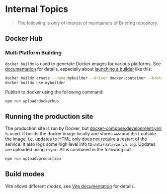 # Internal Topics

> The following is only of interest of maintainers of Briefing repository.

## Docker Hub

### Multi Platform Building

`docker buildx` is used to generate Docker images for various platforms. See [documentation](https://docs.docker.com/build/building/multi-platform/) for details, especially about [launching a builder](https://docs.docker.com/build/building/multi-platform/#getting-started) like this:

```sh
docker buildx create --name mybuilder --driver docker-container --bootstrap
docker buildx use mybuilder
```

Publish to docker using the following command:

```
npm run upload:dockerhub
```

## Running the production site

The production site is run by Docker, but [docker-compose.development.yml](../docker-compose.development.yml) is used. It builds the docker image locally and stores `www` and `dist` outside the image, i.e. updates to HTML only does not require a restart of the service. It also logs some high level info to `data/data/zerva.log`. Updates are uploaded using `rsync`. All is combined in the following call:

```sh
npm run upload:production
```

## Build modes

Vite allows different _modes_, see [Vite documentation](https://vitejs.dev/guide/env-and-mode.html#modes) for details.
